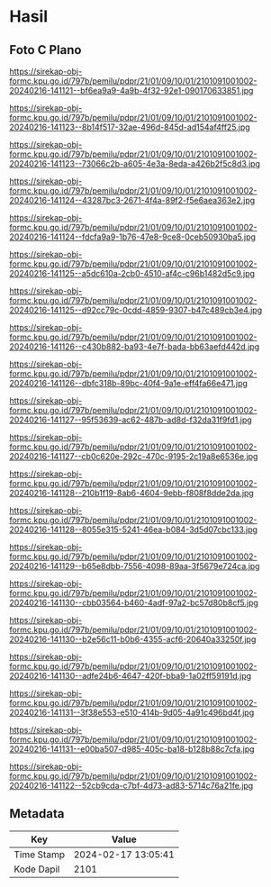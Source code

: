# Hasil

## Foto C Plano

https://sirekap-obj-formc.kpu.go.id/797b/pemilu/pdpr/21/01/09/10/01/2101091001002-20240216-141121--bf6ea9a9-4a9b-4f32-92e1-090170633851.jpg

https://sirekap-obj-formc.kpu.go.id/797b/pemilu/pdpr/21/01/09/10/01/2101091001002-20240216-141123--8b14f517-32ae-496d-845d-ad154af4ff25.jpg

https://sirekap-obj-formc.kpu.go.id/797b/pemilu/pdpr/21/01/09/10/01/2101091001002-20240216-141123--73066c2b-a605-4e3a-8eda-a426b2f5c8d3.jpg

https://sirekap-obj-formc.kpu.go.id/797b/pemilu/pdpr/21/01/09/10/01/2101091001002-20240216-141124--43287bc3-2671-4f4a-89f2-f5e6aea363e2.jpg

https://sirekap-obj-formc.kpu.go.id/797b/pemilu/pdpr/21/01/09/10/01/2101091001002-20240216-141124--fdcfa9a9-1b76-47e8-9ce8-0ceb50930ba5.jpg

https://sirekap-obj-formc.kpu.go.id/797b/pemilu/pdpr/21/01/09/10/01/2101091001002-20240216-141125--a5dc610a-2cb0-4510-af4c-c96b1482d5c9.jpg

https://sirekap-obj-formc.kpu.go.id/797b/pemilu/pdpr/21/01/09/10/01/2101091001002-20240216-141125--d92cc79c-0cdd-4859-9307-b47c489cb3e4.jpg

https://sirekap-obj-formc.kpu.go.id/797b/pemilu/pdpr/21/01/09/10/01/2101091001002-20240216-141126--c430b882-ba93-4e7f-bada-bb63aefd442d.jpg

https://sirekap-obj-formc.kpu.go.id/797b/pemilu/pdpr/21/01/09/10/01/2101091001002-20240216-141126--dbfc318b-89bc-40f4-9a1e-eff4fa66e471.jpg

https://sirekap-obj-formc.kpu.go.id/797b/pemilu/pdpr/21/01/09/10/01/2101091001002-20240216-141127--95f53639-ac62-487b-ad8d-f32da31f9fd1.jpg

https://sirekap-obj-formc.kpu.go.id/797b/pemilu/pdpr/21/01/09/10/01/2101091001002-20240216-141127--cb0c620e-292c-470c-9195-2c19a8e6536e.jpg

https://sirekap-obj-formc.kpu.go.id/797b/pemilu/pdpr/21/01/09/10/01/2101091001002-20240216-141128--210b1f19-8ab6-4604-9ebb-f808f8dde2da.jpg

https://sirekap-obj-formc.kpu.go.id/797b/pemilu/pdpr/21/01/09/10/01/2101091001002-20240216-141128--8055e315-5241-46ea-b084-3d5d07cbc133.jpg

https://sirekap-obj-formc.kpu.go.id/797b/pemilu/pdpr/21/01/09/10/01/2101091001002-20240216-141129--b65e8dbb-7556-4098-89aa-3f5679e724ca.jpg

https://sirekap-obj-formc.kpu.go.id/797b/pemilu/pdpr/21/01/09/10/01/2101091001002-20240216-141130--cbb03564-b460-4adf-97a2-bc57d80b8cf5.jpg

https://sirekap-obj-formc.kpu.go.id/797b/pemilu/pdpr/21/01/09/10/01/2101091001002-20240216-141130--b2e56c11-b0b6-4355-acf6-20640a33250f.jpg

https://sirekap-obj-formc.kpu.go.id/797b/pemilu/pdpr/21/01/09/10/01/2101091001002-20240216-141130--adfe24b6-4647-420f-bba9-1a02ff59191d.jpg

https://sirekap-obj-formc.kpu.go.id/797b/pemilu/pdpr/21/01/09/10/01/2101091001002-20240216-141131--3f38e553-e510-414b-9d05-4a91c496bd4f.jpg

https://sirekap-obj-formc.kpu.go.id/797b/pemilu/pdpr/21/01/09/10/01/2101091001002-20240216-141131--e00ba507-d985-405c-ba18-b128b88c7cfa.jpg

https://sirekap-obj-formc.kpu.go.id/797b/pemilu/pdpr/21/01/09/10/01/2101091001002-20240216-141122--52cb9cda-c7bf-4d73-ad83-5714c76a21fe.jpg


## Metadata

| Key        | Value               |
| ---------- | ------------------- |
| Time Stamp | 2024-02-17 13:05:41 |
| Kode Dapil | 2101                |



